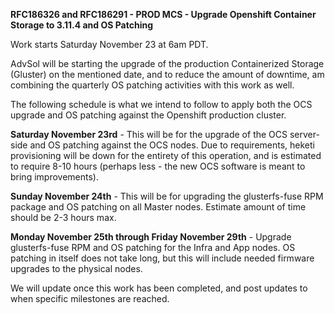 **RFC186326 and RFC186291 - PROD MCS - Upgrade Openshift Container Storage to 3.11.4 and OS Patching**

Work starts Saturday November 23 at 6am PDT.

AdvSol will be starting the upgrade of the production Containerized Storage (Gluster) on the mentioned date, and to reduce the amount of downtime, am combining the quarterly OS patching activities with this work as well.


The following schedule is what we intend to follow to apply both the OCS upgrade and OS patching against the Openshift production cluster.

**Saturday November 23rd** - This will be for the upgrade of the OCS server-side and OS patching against the OCS nodes. Due to requirements, heketi provisioning will be down for the entirety of this operation, and is estimated to require 8-10 hours (perhaps less - the new OCS software is meant to bring improvements).

**Sunday November 24th** - This will be for upgrading the glusterfs-fuse RPM package and OS patching on all Master nodes. Estimate amount of time should be 2-3 hours max. 

**Monday November 25th through Friday November 29th** - Upgrade glusterfs-fuse RPM and OS patching for the Infra and App nodes. OS patching in itself does not take long, but this will include needed firmware upgrades to the physical nodes.

We will update once this work has been completed, and post updates to when specific milestones are reached.
